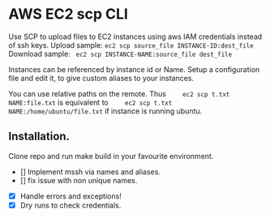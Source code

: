 # AWS EC2 scp CLI


Use SCP to upload files to EC2 instances using aws IAM credentials instead of ssh keys.
Upload sample:
``` ec2 scp source_file INSTANCE-ID:dest_file ```
Download sample:
``` ec2 scp INSTANCE-NAME:source_file dest_file```
 
Instances can be referenced by instance id or Name. Setup a configuration file and edit it, to give custom aliases to your instances.


You can use relative paths on the remote. Thus
```    ec2 scp t.txt NAME:file.txt```
is equivalent to
```    ec2 scp t.txt NAME:/home/ubuntu/file.txt```
if instance is running ubuntu. 

## Installation.

Clone repo and run make build in your favourite environment.

- [] Implement mssh via names and aliases.
- [] fix issue with non unique names.
- [x] Handle errors and exceptions!
- [x] Dry runs to check credentials.